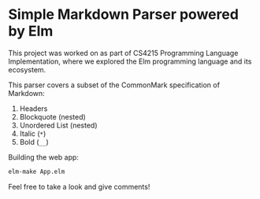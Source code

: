 # Simple Markdown Parser powered by Elm

This project was worked on as part of CS4215 Programming Language Implementation, 
where we explored the Elm programming language and its ecosystem.

This parser covers a subset of the CommonMark specification of Markdown:

1. Headers
2. Blockquote (nested)
3. Unordered List (nested)
4. Italic (`*`)
5. Bold (`__`)

Building the web app:

```bash
elm-make App.elm
```

Feel free to take a look and give comments!
